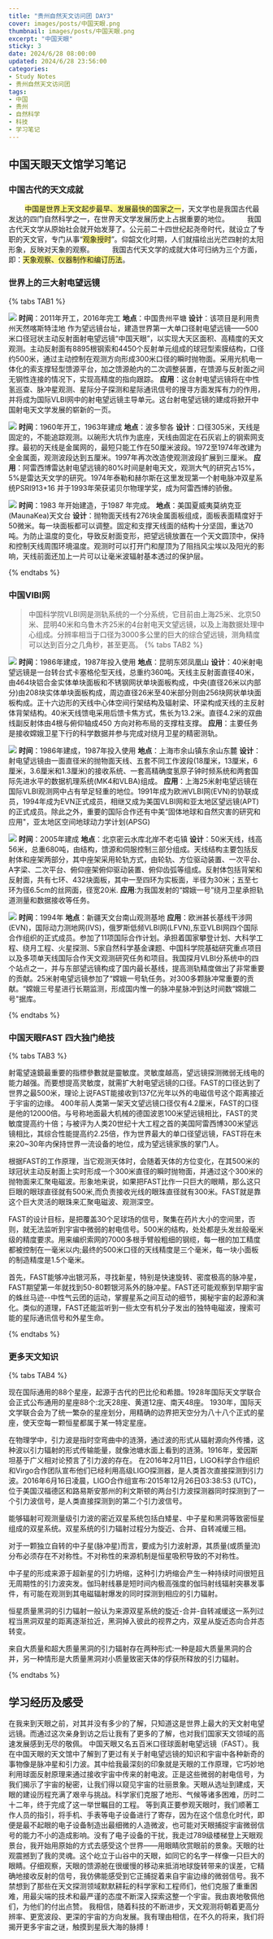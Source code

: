 ```yaml
---
title: "贵州自然天文访问团 DAY3"
cover: images/posts/中国天眼.png
thumbnail: images/posts/中国天眼.png
excerpt: "中国天眼" 
sticky: 3
date: 2024/6/28 08:00:00
updated: 2024/6/28 23:56:00
categories:
- Study Notes
- 贵州自然天文访问团
tags: 
- 中国
- 贵州
- 自然科学
- 科技
- 学习笔记
---
```

## 中国天眼天文馆学习笔记
### 中国古代的天文成就
&emsp;&emsp; <span style="background:#fff88f">中国是世界上天文起步最早、发展最快的国家之一</span>，天文学也是我国古代最发达的四门自然科学之一，在世界天文学发展历史上占据重要的地位。
&emsp;&emsp; 我国古代天文学从原始社会就开始发芽了。公元前二十四世纪起尧帝时代，就设立了专职的天文官，专门从事“<span style="background:#fff88f">观象授时</span>”。仰韶文化时期，人们就描绘出光芒四射的太阳形象，反映对天象的观察。
&emsp;&emsp; 我国古代天文学的成就大体可归纳为三个方面，即：<span style="background:#fff88f">天象观察、仪器制作和编订历法</span>。
### 世界上的三大射电望远镜
{% tabs TAB1 %}
<!-- tab 中国500米口径球面射电望远镜 -->
![](images/posts/中国天眼.png)
**时间**：2011年开工，2016年完工
**地点**：中国贵州平塘
**设计**：该项目是利用贵州天然喀斯特洼地 作为望远镜台址，建造世界第一大单口径射电望远镜——500米口径冠状主动反射面射电望远镜“中国天眼”，以实现大天区面积、高精度的天文观测。主动反射面有8895根钢索和4450个反射单元组成的球冠型索膜结构，口径约500米，通过主动控制在观测方向形成300米口径的瞬时抛物面。采用光机电一体化的索支撑轻型馈源平台，加之馈源舱内的二次调整装置，在馈源与反射面之间无钢性连接的情况下，实现高精度的指向跟踪。
**应用**：这台射电望远镜将在中性氢巡查、脉冲星观测、星际分子探测和星际通讯信号的搜寻方面发挥有力的作用，并将成为国际VLBI网中的射电望远镜主导单元。这台射电望远镜的建成将掀开中国射电天文学发展的崭新的一页。
<!-- endtab -->
<!-- tab 阿雷西博雷达射电望远镜-->
![](images/posts/Arecibo%20Radio%20Telescope.png)
**时间**：1960年开工，1963年建成
**地点**：波多黎各
**设计**：口径305米，天线是固定的，不能追踪观测。以碗形大坑作为底座，天线由固定在石灰岩上的钢索网支撑。最初的天线是金属网的，最短只能工作在50厘米波段。1972至1974年改建为全金属面，观测波段达到五厘米。1997年再次改造使观测波段扩展到三厘米。
**应用**：阿雷西博雷达射电望远镜的80%时间是射电天文，观测大气的研究占15%，5%是雷达天文学的研究。1974年泰勒和赫尔斯在这里发现第一个射电脉冲双星系统PSRI913+16 并于1993年荣获诺贝尔物理学奖，成为阿雷西博的骄傲。
<!-- endtab -->
<!-- tab JCMT亚毫米波射电望远镜-->
![](images/posts/JCMT亚毫米波射电望远镜.png)
**时间**：1983 年开始建造，于1987 年完成。
**地点**：美国夏威夷莫纳克亚(MaunaKea)天文台
**设计**：抛物面天线有276块金属面板组成，面板表面精度好于50微米。每一块面板都可以调整。固定和支撑天线面的结构十分坚固，重达70吨。为防止温度的变化，导致反射面变形，把望远镜放置在一个天文圆顶中，保持和控制天线周围环境温度。观测时可以打开门和屋顶为了阻挡风尘埃以及阳光的影响，天线前面还加上一片可以让毫米波辐射基本透过的保护层。
<!-- endtab -->
{% endtabs %}
### 中国VIBI网
> 中国科学院VLBI网是测轨系统的一个分系统，它目前由上海25米、北京50米、昆明40米和乌鲁木齐25米的4台射电天文望远镜，以及上海数据处理中心组成。分辨率相当于口径为3000多公里的巨大的综合望远镜，测角精度可以达到百分之几角秒，甚至更高。
{% tabs TAB2 %}
<!-- tab 昆明40米射电天文望远镜 -->
![](images/posts/昆明40米射电天文望远镜.png)
**时间**：1986年建成，1987年投入使用
**地点**：昆明东郊凤凰山
**设计**：40米射电望远镜是一台转台式卡塞格伦型天线，总重约360吨。天线主反射面直径40米，由464块铝合金实体单块面板和不锈钢网状单块面板构成，中央(直径26米以内部分)由208块实体单块面板构成，周边直径26米至40米部分则由256块网状单块面板构成。正十六边形的天线中心体空间行架结构及辐射梁、环梁构成天线的主反射体背架结构。40米天线馈电采用后馈卡焦方式，焦长为13.2米。直径4.2米的双曲线副反射体由4根与俯仰轴成450 方向对称布局的支撑柱支撑。
**应用**：主要任务是接收嫦娥卫星下行的科学数据并参与完成对绕月卫星的精密测轨。
<!-- endtab -->
<!-- tab 上海25米射电天文望远镜 -->
![](images/posts/上海25米射电天文望远镜.png)
**时间**：1986年建成，1987年投入使用
**地点**：上海市余山镇东余山东麓
**设计**：射电望远镜由一面直径米的抛物面天线、五套不同工作波段(18厘米，13厘米，6厘米，3.6厘米和1.3厘米)的接收系统、一套高精确度氢原子钟时频系统和两套国际先进水平的数据机理系统(MK4和VLBA)组成。
**应用**：上海25米射电望远镜在国际VLBI观测网中占有举足轻重的地位。1991年成为欧洲VLBI网(EVN)的协联成员，1994年成为EVN正式成员，相继又成为美国VLBI网和亚太地区望远镜(APT)的正式成员。除此之外，重要的国际合作还有中美“固体地球和自然灾害的研究和应用"，亚太地区空间地球动力学计划(APSG)
<!-- endtab -->
<!-- tab 北京密云50米射电望远镜 -->
![](images/posts/北京密云50米射电望远镜.png)
**时间**：2005年建成
**地点**：北京密云水库北岸不老屯镇
**设计**：50米天线，线高56米，总重680吨，由结构，馈源和伺服控制三部分组成。天线结构主要包括反射体和座架两部分，其中座架采用轮轨方式，由轮轨、方位驱动装置、一次平台、A字梁、二次平台、俯仰座架俯仰驱动装置、俯仰齿弧等组成。反射体包括背架和反射面，共有七环、432块面板，其中一至四环为实板面，半径为30米；五至七环为径6.5cm的丝网面，径宽20米.
**应用**:为我国发射的“嫦娥一号”绕月卫星承担轨道测量和数据接收等任务。
<!-- endtab -->
<!-- tab 乌鲁木齐25米射电望远镜 -->
![](images/posts/乌鲁木齐25米射电望远镜.png)
**时间**：1994年
**地点**：新疆天文台南山观测基地
**应用**：欧洲甚长基线干涉网(EVN)，国际动力测地网(IVS)，俄罗斯低频VLBI网(LFVN),东亚VLBI网四个国际合作组织的正式成员。参加了11项国际合作计划。承担着国家攀登计划、大科学工程、绕月工程、火星探测、5家自然科学基金课题、中国科学院基础研究重点项目以及多项单天线国际合作天文观测研究任务和项目。我国探月VLBI分系统中的四个站点之一，并与东部望远镜构成了国内最长基线，提高测轨精度做出了非常重要的贡献。25米射电望远镜参加了“嫦娥一号轨任务。对300多颗脉冲常重要的贡献。“嫦娥三号星进行长期监测，形成国内惟一的脉冲星脉冲到达时间数“嫦娥二号"据库。
<!-- endtab -->
{% endtabs %}
### 中国天眼FAST 四大独门绝技
{% tabs TAB3 %}
<!-- tab 大口径 看得远 -->
射電望遠鏡最重要的指標參數就是靈敏度。灵敏度越高，望远镜探测微弱无线电的能力越强。而要想提高灵敏度，就需扩大射电望远镜的口径。FAST的口径达到了世界之最500米，理论上说FAST能接收到137亿光年以外的电磁信号这个距离接近于宇宙的边缘。
400年前人类第一架天文望远镜口径仅有4.2厘米，FAST的口径是他的12000倍。与号称地面最大机械的德国波恩100米望远镜相比，FAST的灵敏度提高约十倍；与被评为人类20世纪十大工程之首的美国阿雷西博300米望远镜相比，其综合性能提高约2.25倍，作为世界最大的单口径望远镜，FAST将在未来20~30年内保持世界一流设备的地位，成为望远镜家族的掌门人。
<!-- endtab -->
<!-- tab 灵活自如的巨眼 -->
根据FAST的工作原理，当它观测天体时，会随着天体的方位变化，在其500米的球冠状主动反射面上实时形成一个300米直径的瞬时抛物面，并通过这个300米的抛物面来汇聚电磁波。形象地来说，如果把FAST比作一只巨大的眼睛，那么这只巨眼的眼球直径就有500米,而负责接收光线的眼珠直径就有300米。FAST就是靠这个巨大灵活的眼珠来汇聚电磁波、观测深空。
<!-- endtab -->
<!-- tab 毫米精度 -->
FAST的设计目标，是把覆盖30个足球场的信号，聚集在药片大小的空间里，否则，就无法监听到宇宙中微弱的射电信号。500米的结构，处处都是头发丝般毫米级的精度要求。用来编织索网的7000多根手臂般粗细的钢缆，每一根的加工精度都被控制在一毫米以内;最终的500米口径的天线精度是三个毫米，每一块小面板的制造精度是1.5个毫米。
<!-- endtab -->
<!-- tab 深空猎手 -->
首先，FAST能够冲出银河系，寻找新星，特别是快速旋转、密度极高的脉冲星，FAST期望第一年就找到50-80颗银河系外的脉冲星。FAST还可能观察到早期宇宙的蛛丝马迹--中性气云团的运动，掌握星系之间互动的细节，揭秘宇宙的起源和演化。类似的道理，FAST还能监听到一些太空有机分子发出的独特电磁波，搜索可能的星际通讯信号和外星生命。
<!-- endtab -->
{% endtabs %}
### 更多天文知识
{% tabs TAB4 %}
<!-- tab 星座知识 -->
现在国际通用的88个星座，起源于古代的巴比伦和希腊。1928年国际天文学联合会正式公布通用的星座88个:北天28座、黄道12座、南天48座。
1930年，国际天文学联合会为了统一繁杂的星座划分，用精确的边界把天空分为八十八个正式的星座，使天空每一颗恒星都属于某一特定星座。
<!-- endtab -->
<!-- tab 引力波 -->
在物理学中，引力波是指时空弯曲中的涟漪，通过波的形式从辐射源向外传播，这种波以引力辐射的形式传输能量，就像池塘水面上看到的涟漪。1916年，爱因斯坦基于广义相对论预言了引力波的存在。
在2016年2月11日，LIGO科学合作组织和Virgo合作团队宣布他们已经利用高级LIGO探测器，是人类首次直接探测到引力波。2016年6月16日凌晨，LIGO合作组宣布:2015年12月26日03:38:53 (UTC)，位于美国汉福德区和路易斯安那州的利文斯顿的两台引力波探测器同时探测到了一个引力波信号，是人类直接探测到的第二个引力波信号。
<!-- endtab -->
<!-- tab 双星系统 -->
能够辐射可观测量级引力波的密近双星系统包括白矮星、中子星和黑洞等致密恒星组成的双星系统。双星系统的引力辐射过程分为旋近、合并、自转减缓三相。
<!-- endtab -->
<!-- tab 脉冲星 -->
对于一颗独立自转的中子星(脉冲星)而言，要成为引力波射源，其质量(或质量流)分布必须存在不对称性。不对称性的来源机制是恒星吸积导致的不对称性。
<!-- endtab -->
<!-- tab 引力坍缩和伽玛射线暴 -->
中子星的形成来源于超新星的引力坍缩，这种引力坍缩会产生一种持续时间很短且无周期性的引力波突发。伽玛射线暴是短时间内极高强度的伽玛射线辐射突暴发事件，有可能在观测到其电磁辐射爆发的同时探测到相应的引力辐射。
<!-- endtab -->
<!-- tab 恒星质量黑洞 -->
恒星质量黑洞的引力辐射一般认为来源双星系统的旋近-合并-自转减缓这一系列过程当黑洞双星的距离逐渐拉近，黑洞掉入彼此的视界之内，双星从旋近态向合并态转变。
<!-- endtab -->
<!-- tab 大质量黑洞和超大质量黑洞 -->
来自大质量和超大质量黑洞的引力辐射存在两种形式:一种是超大质量黑洞的合并，另一种情形是大质量黑洞对小质量致密天体的俘获所释放的引力辐射。
<!-- endtab -->
{% endtabs %}
## 学习经历及感受
在我来到天眼之前，对其并没有多少的了解，只知道这是世界上最大的天文射电望远镜。而通过这次亲身到访之后让我有了更多的了解，也对我们国家天文领域的高速发展感到无尽的敬佩。
中国天眼又名五百米口径球面射电望远镜（FAST）。我在中国天眼的天文馆中了解到了更过有关于射电望远镜的知识和宇宙中各种新奇的事物像是脉冲星和引力波。其中给我最深刻的印象就是天眼的工作原理，它巧妙地利用球面反射原理来通过接收宇宙中传来的射电波。正是这些微弱的射电信号，为我们揭示了宇宙的秘密，让我们得以窥见宇宙的壮丽景象。天眼从选址到建成，天眼的建设历程充满了艰辛与挑战。科学家们克服了地形、气候等诸多困难，历时二十二年，终于完成了这一举世瞩目的工程。
等到真正要参观天眼时，我们顺著工作人员的指引，将手机、手表等电子设备进行了寄存，因为在这个信息化时代，即便是最不起眼的电子设备制造出最细微的人造微波，也可能对天眼捕捉宇宙微弱信号的能力不小的造成影响。没有了电子设备的干扰，我走过789级楼梯登上天眼观景台，我开始用原始的方式去感受这个世界——用眼睛欣赏眼前的景象。天眼的壮观震撼到了我的灵魂。这个屹立于山谷中的天眼，如同它的名字一样像一只巨大的眼睛。仔细观察，天眼的馈源舱在很缓慢的移动来抵消地球旋转带来的误差，它精确地接收反射的信号，我仿佛能感受到它正捕捉着来自宇宙边缘的微弱信号。我不禁想到了那些在天文探测领域默默耕耘的科学家和工程师们，他们克服了重重困难，用最尖端的技术和最严谨的态度不断深入探索这整一个宇宙。我由衷地敬佩他们，为他们的付出点赞。
我相信，随着科技的不断进步，天文观测将朝着更高分辨率、更宽波段、更深的宇宙的方向发展。我有理由相信，在不久的将来，我们将揭开更多宇宙之谜，触摸到星辰大海的脉搏！
